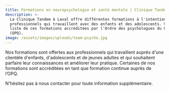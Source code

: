 ```yaml
---
title: Formations en neuropsychologie et santé mentale | Clinique Tandem
description: >-
  La Clinique Tandem à Laval offre différentes formations à l'intention des
  professionnels qui travaillent avec des enfants et des adolescents. Voici la
  liste de ces formations accréditées par l'Ordre des psychologues du Québec
  (OPQ).
image: /assets/images/uploads/team-psycho.jpg
---
```

Nos formations sont offertes aux professionnels qui travaillent auprès d'une clientèle d'enfants, d'adolescents et de jeunes adultes et qui souhaitent parfaire leur connaissances et améliorer leur pratique. Certaines de nos formations sont accréditées en tant que formation continue auprès de l’OPQ.

N'hésitez pas à nous contacter pour toute information supplémentaire.





